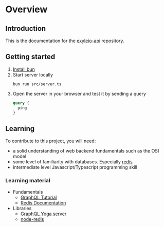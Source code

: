 # Overview

## Introduction

This is the documentation for the
[exyleio-api](https://github.com/exyleio/exyleio-api) repository.

## Getting started

1. [Install bun](https://bun.sh)
2. Start server locally
   ```
   bun run src/server.ts
   ```
3. Open the server in your browser and test it by sending a query
   ```graphql
   query {
     ping
   }
   ```

## Learning

To contribute to this project, you will need:

- a solid understanding of web backend fundamentals such as the OSI model
- some level of familiarity with databases. Especially [redis](https://redis.io)
- intermediate level Javascript/Typescript programming skill

### Learning material

- Fundamentals
  - [GraphQL Tutorial](https://www.howtographql.com)
  - [Redis Documentation](https://redis.io/docs)
- Libraries
  - [GraphQL Yoga server](https://the-guild.dev/graphql/yoga-server)
  - [node-redis](https://github.com/redis/node-redis)
